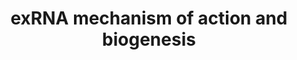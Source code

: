 ---
annotations:
- id: PW:0000808
  parent: regulatory pathway
  type: Pathway Ontology
  value: microRNA pathway
authors:
- Khanspers
- MaintBot
citedin: ''
communities:
- ExRNA
description: The process of RNA-interference in eukaryotic cells. Long precursor microRNA
  (miRNA), called pri-miRNA, is cleaved by RNase III endonuclease (Drosha) into pieces
  of approximately 70 nucleotides each (called pre-miRNA) in the nucleus. Following
  transportation into the cytoplasm by exportin 5 another RNase III endonuclease (Dicer)
  cleaves it into mature miRNA segments. Degradation of messenger RNA (mRNA) and translational
  repression occurs after miRNA binds to the RNA-induced silencing complex (RISC).
  Cytoplasmic long double-stranded RNA (dsRNA) is cleaved by Dicer into small interfering
  RNA (siRNA), which is incorporated into RISC, resulting in the cleavage and degradation
  of specific target mRNA. Synthetic double-stranded siRNA is not processed by Dicer
  and directly incorporated by the RISC.  After cleavage by Dicer, mature miRNAs can
  also be released out of cells in exosomes, microvesicles or apoptotic bodies, or
  bond to some high-density lipoprotein (HDL) and Argonaute protein 2 (Ago2). Viral
  miRNAs exported from the nucleus are processed in the same way.  Proteins on this
  pathway have targeted assays available via the [CPTAC Assay Portal](https://assays.cancer.gov/available_assays?wp_id=WP2805).
last-edited: 2025-03-03
ndex: 841f65bd-8b65-11eb-9e72-0ac135e8bacf
organisms:
- Homo sapiens
redirect_from:
- /index.php/Pathway:WP2805
- /instance/WP2805
- /instance/WP2805_r137158
revision: r137158
schema-jsonld:
- '@context': https://schema.org/
  '@id': https://wikipathways.github.io/pathways/WP2805.html
  '@type': Dataset
  creator:
    '@type': Organization
    name: WikiPathways
  description: The process of RNA-interference in eukaryotic cells. Long precursor
    microRNA (miRNA), called pri-miRNA, is cleaved by RNase III endonuclease (Drosha)
    into pieces of approximately 70 nucleotides each (called pre-miRNA) in the nucleus.
    Following transportation into the cytoplasm by exportin 5 another RNase III endonuclease
    (Dicer) cleaves it into mature miRNA segments. Degradation of messenger RNA (mRNA)
    and translational repression occurs after miRNA binds to the RNA-induced silencing
    complex (RISC). Cytoplasmic long double-stranded RNA (dsRNA) is cleaved by Dicer
    into small interfering RNA (siRNA), which is incorporated into RISC, resulting
    in the cleavage and degradation of specific target mRNA. Synthetic double-stranded
    siRNA is not processed by Dicer and directly incorporated by the RISC.  After
    cleavage by Dicer, mature miRNAs can also be released out of cells in exosomes,
    microvesicles or apoptotic bodies, or bond to some high-density lipoprotein (HDL)
    and Argonaute protein 2 (Ago2). Viral miRNAs exported from the nucleus are processed
    in the same way.  Proteins on this pathway have targeted assays available via
    the [CPTAC Assay Portal](https://assays.cancer.gov/available_assays?wp_id=WP2805).
  keywords:
  - AGO2
  - DGCR8
  - DICER1
  - Drosha
  - ERI1
  - HDL
  - XPO5
  license: CC0
  name: exRNA mechanism of action and biogenesis
seo: CreativeWork
title: exRNA mechanism of action and biogenesis
wpid: WP2805
---
